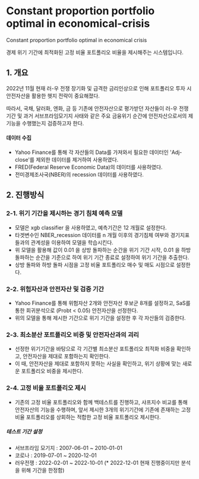 # Constant proportion portfolio optimal in economical-crisis

Constant proportion portfolio optimal in economical crisis 

경제 위기 기간에 최적화된 고정 비율 포트폴리오 비율을 제시해주는 시스템입니다.

## 1. 개요
2022년 11월 현재 러-우 전쟁 장기화 및 급격한 금리인상으로 인해 포트폴리오 투자 시 안전자산을 활용한 헷지 전략이 중요해졌다. 

따라서, 국채, 달러화, 엔화, 금 등 기존에 안전자산으로 평가받던 자산들이 러-우 전쟁 기간 및 과거 서브프라임모기지 사태와 같은 주요 금융위기 순간에 안전자산으로서의 제 기능을 수행했는지 검증하고자 한다. 
#### 데이터 수집
- Yahoo Finance를 통해 각 자산들의 Data를 가져와서 필요한 데이터인 'Adj-close'를 제외한 데이터를 제거하여 사용하였다. 
- FRED(Federal  Reserve  Economic  Data)의 데이터를 사용하였다.
- 전미경제조사국(NBER)의 recession 데이터를 사용하였다.

## 2. 진행방식 
### 2-1. 위기 기간을 제시하는 경기 침체 예측 모델
- 모델은 xgb classifier 을 사용하였고, 예측기간은 12 개월로 설정한다. 
- 타겟변수인 NBER_recession 데이터를 n 개월 이후의 경기침체 여부와 경기지표들과의 관계성을 이용하여 모델을 학습시킨다.
- 위 모델을 활용해 값이 0.01 을 상방 돌파하는 순간을 위기 기간 시작, 0.01 을 하방 돌파하는 순간을 기준으로 하여 위기 기간 종료로 설정하여 위기 기간을 추출한다.
- 상방 돌파와 하방 돌파 시점을 고정 비율 포트폴리오 매수 및 매도 시점으로 설정한다.
### 2-2. 위험자산과 안전자산 및 검증 기간
- Yahoo Finance를 통해 위험자산 2개와 안전자산 후보군 8개를 설정하고, SaS를 통한 회귀분석으로 (Probt < 0.05) 안전자산을 선정한다.
- 위의 모델을 통해 제시한 기간으로 위기 기간을 설정한 후 각 자산들의 검증한다.
### 2-3. 최소분산 포트폴리오 비중 및 안전자산과의 괴리
- 선정한 위기기간을 바탕으로 각 기간별 최소분산 포트폴리오 최적화 비중을 확인하고, 안전자산을 제대로 포함하는지 확인한다.
- 이 때, 안전자산을 제대로 포함하지 못하는 사실을 확인하고, 위기 상황에 맞는 새로운 포트폴리오 비중을 제시한다.
### 2-4. 고정 비율 포트폴리오 제시
- 기존의 고정 비율 포트폴리오와 함께 백테스트를 진행하고, 샤프지수 비교를 통해 안전자산의 기능을 수행하며, 앞서 제시한 3개의 위기기간에 기존에 존재하는 고정 비율 포트폴리오를 상회하는 적합한 고정 비율 포트폴리오 제시한다.

##### 테스트 기간 설정
- 서브프라임 모기지 : 2007-06-01 ~ 2010-01-01
- 코로나 : 2019-07-01 ~ 2020-12-01
- 러우전쟁 : 2022-02-01 ~ 2022-10-01 (* 2022-12-01 현재 진행중이지만 분석을 위해 기간을 한정함)
